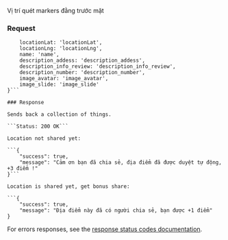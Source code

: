 Vị trí quét markers đằng trước mặt

### Request

```{
    locationLat: 'locationLat',
    locationLng: 'locationLng',
    name: 'name',
    description_addess: 'description_addess',
    description_info_review: 'description_info_review',
    description_number: 'description_number',
    image_avatar: 'image_avatar',
    image_slide: 'image_slide'
}```

### Response

Sends back a collection of things.

```Status: 200 OK```

Location not shared yet:

```{
    "success": true,
    "message": "Cảm ơn bạn đã chia sẻ, địa điểm đã được duyệt tự động, +3 điểm !"
}```

Location is shared yet, get bonus share:

```{
    "success": true,
    "message": "Địa điểm này đã có người chia sẻ, bạn được +1 điểm"
}
```

For errors responses, see the [response status codes documentation](#response-status-codes).